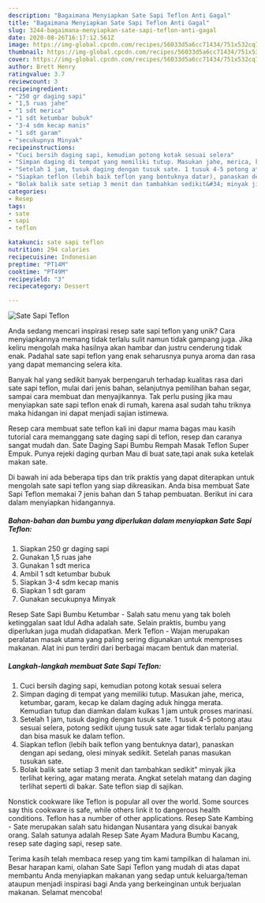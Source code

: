 ```yaml
---
description: "Bagaimana Menyiapkan Sate Sapi Teflon Anti Gagal"
title: "Bagaimana Menyiapkan Sate Sapi Teflon Anti Gagal"
slug: 3244-bagaimana-menyiapkan-sate-sapi-teflon-anti-gagal
date: 2020-08-26T16:17:12.561Z
image: https://img-global.cpcdn.com/recipes/56033d5a6cc71434/751x532cq70/sate-sapi-teflon-foto-resep-utama.jpg
thumbnail: https://img-global.cpcdn.com/recipes/56033d5a6cc71434/751x532cq70/sate-sapi-teflon-foto-resep-utama.jpg
cover: https://img-global.cpcdn.com/recipes/56033d5a6cc71434/751x532cq70/sate-sapi-teflon-foto-resep-utama.jpg
author: Brett Henry
ratingvalue: 3.7
reviewcount: 3
recipeingredient:
- "250 gr daging sapi"
- "1,5 ruas jahe"
- "1 sdt merica"
- "1 sdt ketumbar bubuk"
- "3-4 sdm kecap manis"
- "1 sdt garam"
- "secukupnya Minyak"
recipeinstructions:
- "Cuci bersih daging sapi, kemudian potong kotak sesuai selera"
- "Simpan daging di tempat yang memiliki tutup. Masukan jahe, merica, ketumbar, garam, kecap ke dalam daging aduk hingga merata. Kemudian tutup dan diamkan dalam kulkas 1 jam untuk proses marinasi."
- "Setelah 1 jam, tusuk daging dengan tusuk sate. 1 tusuk 4-5 potong atau sesuai selera, potong sedikit ujung tusuk sate agar tidak terlalu panjang dan bisa masuk ke dalam teflon."
- "Siapkan teflon (lebih baik teflon yang bentuknya datar), panaskan dengan api sedang, olesi minyak sedikit. Setelah panas masukan tusukan sate."
- "Bolak balik sate setiap 3 menit dan tambahkan sedikit&#34; minyak jika terlihat kering, agar matang merata. Angkat setelah matang dan daging terlihat seperti di bakar. Sate teflon siap di sajikan."
categories:
- Resep
tags:
- sate
- sapi
- teflon

katakunci: sate sapi teflon 
nutrition: 294 calories
recipecuisine: Indonesian
preptime: "PT14M"
cooktime: "PT49M"
recipeyield: "3"
recipecategory: Dessert

---
```



![Sate Sapi Teflon](https://img-global.cpcdn.com/recipes/56033d5a6cc71434/751x532cq70/sate-sapi-teflon-foto-resep-utama.jpg)

Anda sedang mencari inspirasi resep sate sapi teflon yang unik? Cara menyiapkannya memang tidak terlalu sulit namun tidak gampang juga. Jika keliru mengolah maka hasilnya akan hambar dan justru cenderung tidak enak. Padahal sate sapi teflon yang enak seharusnya punya aroma dan rasa yang dapat memancing selera kita.

Banyak hal yang sedikit banyak berpengaruh terhadap kualitas rasa dari sate sapi teflon, mulai dari jenis bahan, selanjutnya pemilihan bahan segar, sampai cara membuat dan menyajikannya. Tak perlu pusing jika mau menyiapkan sate sapi teflon enak di rumah, karena asal sudah tahu triknya maka hidangan ini dapat menjadi sajian istimewa.

Resep cara membuat sate teflon kali ini dapur mama bagas mau kasih tutorial cara memanggang sate daging sapi di teflon, resep dan caranya sangat mudah dan. Sate Daging Sapi Bumbu Rempah Masak Teflon Super Empuk. Punya rejeki daging qurban Mau di buat sate,tapi anak suka ketelak makan sate.


Di bawah ini ada beberapa tips dan trik praktis yang dapat diterapkan untuk mengolah sate sapi teflon yang siap dikreasikan. Anda bisa membuat Sate Sapi Teflon memakai 7 jenis bahan dan 5 tahap pembuatan. Berikut ini cara dalam menyiapkan hidangannya.

<!--inarticleads1-->

##### Bahan-bahan dan bumbu yang diperlukan dalam menyiapkan Sate Sapi Teflon:

1. Siapkan 250 gr daging sapi
1. Gunakan 1,5 ruas jahe
1. Gunakan 1 sdt merica
1. Ambil 1 sdt ketumbar bubuk
1. Siapkan 3-4 sdm kecap manis
1. Siapkan 1 sdt garam
1. Gunakan secukupnya Minyak


Resep Sate Sapi Bumbu Ketumbar - Salah satu menu yang tak boleh ketinggalan saat Idul Adha adalah sate. Selain praktis, bumbu yang diperlukan juga mudah didapatkan. Merk Teflon - Wajan merupakan peralatan masak utama yang paling sering digunakan untuk memproses makanan. Alat ini pun terdiri dari berbagai macam bentuk dan material. 

<!--inarticleads2-->

##### Langkah-langkah membuat Sate Sapi Teflon:

1. Cuci bersih daging sapi, kemudian potong kotak sesuai selera
1. Simpan daging di tempat yang memiliki tutup. Masukan jahe, merica, ketumbar, garam, kecap ke dalam daging aduk hingga merata. Kemudian tutup dan diamkan dalam kulkas 1 jam untuk proses marinasi.
1. Setelah 1 jam, tusuk daging dengan tusuk sate. 1 tusuk 4-5 potong atau sesuai selera, potong sedikit ujung tusuk sate agar tidak terlalu panjang dan bisa masuk ke dalam teflon.
1. Siapkan teflon (lebih baik teflon yang bentuknya datar), panaskan dengan api sedang, olesi minyak sedikit. Setelah panas masukan tusukan sate.
1. Bolak balik sate setiap 3 menit dan tambahkan sedikit&#34; minyak jika terlihat kering, agar matang merata. Angkat setelah matang dan daging terlihat seperti di bakar. Sate teflon siap di sajikan.


Nonstick cookware like Teflon is popular all over the world. Some sources say this cookware is safe, while others link it to dangerous health conditions. Teflon has a number of other applications. Resep Sate Kambing - Sate merupakan salah satu hidangan Nusantara yang disukai banyak orang. Salah satunya adalah Resep Sate Ayam Madura Bumbu Kacang, resep sate daging sapi, resep sate. 

Terima kasih telah membaca resep yang tim kami tampilkan di halaman ini. Besar harapan kami, olahan Sate Sapi Teflon yang mudah di atas dapat membantu Anda menyiapkan makanan yang sedap untuk keluarga/teman ataupun menjadi inspirasi bagi Anda yang berkeinginan untuk berjualan makanan. Selamat mencoba!

